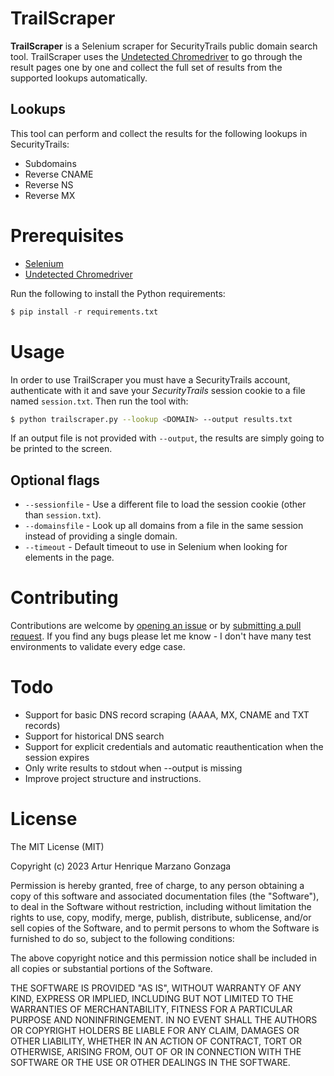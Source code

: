 # TrailScraper

**TrailScraper** is a Selenium scraper for SecurityTrails public domain search tool. TrailScraper uses the [Undetected Chromedriver](https://github.com/ultrafunkamsterdam/undetected-chromedriver) to go through the result pages one by one and collect the full set of results from the supported lookups automatically.

## Lookups

This tool can perform and collect the results for the following lookups in SecurityTrails:

* Subdomains
* Reverse CNAME
* Reverse NS
* Reverse MX

# Prerequisites

- [Selenium](https://github.com/SeleniumHQ/Selenium)
- [Undetected Chromedriver](https://github.com/ultrafunkamsterdam/undetected-chromedriver)

Run the following to install the Python requirements:
```python
$ pip install -r requirements.txt
```

# Usage

In order to use TrailScraper you must have a SecurityTrails account, authenticate with it and save your *SecurityTrails* session cookie to a file named `session.txt`. Then run the tool with:

```bash
$ python trailscraper.py --lookup <DOMAIN> --output results.txt
```

If an output file is not provided with `--output`, the results are simply going to be printed to the screen.

## Optional flags
- `--sessionfile` - Use a different file to load the session cookie (other than `session.txt`).
- `--domainsfile` - Look up all domains from a file in the same session instead of providing a single domain.
- `--timeout` - Default timeout to use in Selenium when looking for elements in the page.

# Contributing

Contributions are welcome by [opening an issue](https://github.com/Macmod/TrailScraper/issues/new) or by [submitting a pull request](https://github.com/Macmod/TrailScraper/pulls). If you find any bugs please let me know - I don't have many test environments to validate every edge case.

# Todo

* Support for basic DNS record scraping (AAAA, MX, CNAME and TXT records)
* Support for historical DNS search
* Support for explicit credentials and automatic reauthentication when the session expires
* Only write results to stdout when --output is missing
* Improve project structure and instructions.

# License
The MIT License (MIT)

Copyright (c) 2023 Artur Henrique Marzano Gonzaga

Permission is hereby granted, free of charge, to any person
obtaining a copy of this software and associated documentation
files (the "Software"), to deal in the Software without
restriction, including without limitation the rights to use,
copy, modify, merge, publish, distribute, sublicense, and/or sell
copies of the Software, and to permit persons to whom the
Software is furnished to do so, subject to the following
conditions:

The above copyright notice and this permission notice shall be
included in all copies or substantial portions of the Software.

THE SOFTWARE IS PROVIDED "AS IS", WITHOUT WARRANTY OF ANY KIND,
EXPRESS OR IMPLIED, INCLUDING BUT NOT LIMITED TO THE WARRANTIES
OF MERCHANTABILITY, FITNESS FOR A PARTICULAR PURPOSE AND
NONINFRINGEMENT. IN NO EVENT SHALL THE AUTHORS OR COPYRIGHT
HOLDERS BE LIABLE FOR ANY CLAIM, DAMAGES OR OTHER LIABILITY,
WHETHER IN AN ACTION OF CONTRACT, TORT OR OTHERWISE, ARISING
FROM, OUT OF OR IN CONNECTION WITH THE SOFTWARE OR THE USE OR
OTHER DEALINGS IN THE SOFTWARE.